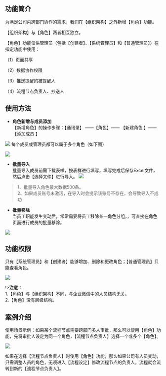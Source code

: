## 功能简介

为满足公司内跨部门协作的需求，我们在【组织架构】之外新增【角色】功能。

【组织架构】与【角色】两者相互独立。

【角色】功能仅供管理员（包括【创建者】、【系统管理员】和【普通管理员】）在指定功能中使用：

（1）页面共享

（2）数据协作权限

（3）推送提醒的被提醒人

（4）流程节点负责人、抄送人

## 使用方法
* **角色新增与成员添加**<br>
【新增角色】的操作步骤：【通讯录】 ——【角色】—— 【新建角色 】——【添加成员 】

![](../img/5-6i1.gif)
每个成员或管理员都可以属于多个角色（如下图）

![](../img/5-6i2.gif)

* **批量导入**<br>
批量导入成员前需下载表样，按表样进行填写，填写完成后保存Excel文件，然后点击【选择文件】进行导入。
![](../img/5-6i3.png)


>1、批量导入角色最大数据500条。<br/>
>2、如果成员账号未激活，在导入时会提示该账号不存在，会导致导入不成功

* **批量移除**<br>
当员工职能发生变动后，常常需要将员工移除某一角色分组，，可直接在角色页面进行成员的批量移除。 

![](../img/5-6i4.png)


## 功能权限

只有【系统管理员】和【创建者】能够增加、删除和更改角色；【普通管理员】只能查看角色。

![](../img/5-6i5.png)

!>**注意：**<br/>
1.【角色】与【组织架构】不同，与企业微信中的人员结构无关。<br/>
2.【角色】没有层级结构。

## 案例介绍

使用场景示例：如果某个流程节点需要跨部门多人审批，那么可以使用【角色】功能，先将审批人设定为同一个角色，【流程节点负责人】选择一个或多个【角色】。

![](../img/5-6i6.gif)

如果在选择【流程节点负责人】时使用【角色】功能，那么如果公司有人员变动，只需调整人员的角色，无须进入【流程设定】修改流程节点的负责人，流程就会流转到新的【流程节点负责人】。